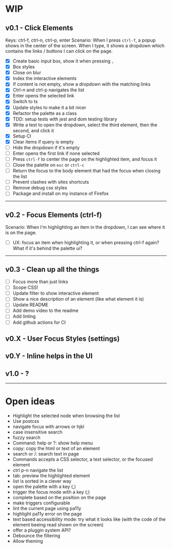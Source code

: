 # WIP

## v0.1 - Click Elements

Keys: ctrl-f, ctrl-n, ctrl-p, enter
Scenario: When I press `ctrl-f`, a popup shows in the center of the screen.
When I type, it shows a dropdown which contains the links / buttons I
can click on the page.

- [X] Create basic input box, show it when pressing `,`
- [X] Box styles
- [X] Close on blur
- [X] Index the interactive elements
- [X] If content is not empty, show a dropdown with the matching links
- [X] Ctrl-n and ctrl-p navigates the list
- [X] Enter opens the selected link
- [X] Switch to ts
- [X] Update styles to make it a bit nicer
- [X] Refactor the palette as a class
- [X] TDD: setup tests with jest and dom testing library
- [X] Write a test to open the dropdown, select the third element, then the second,  and click it
- [X] Setup CI
- [X] Clear items if query is empty
- [ ] Hide the dropdown if it's empty
- [ ] Enter opens the first link if none selected
- [ ] Press `ctrl-f` to center the page on the highlighted item, and focus it
- [ ] Close the palette on `esc` or `ctrl-c`
- [ ] Return the focus to the body element that had the focus when closing the list
- [ ] Prevent clashes with sites shortcuts
- [ ] Remove debug css styles
- [ ] Package and install on my instance of Firefox

----

## v0.2 - Focus Elements (ctrl-f)

Scenario: When I'm highlighting an item in the dropdown, I can see where it is on the page.

- [ ] UX: focus an item when highlighting it, or when pressing ctrl-f again? What if it's behind the palette ui?

----

## v0.3 - Clean up all the things

- [ ] Focus more than just links
- [ ] Scope CSS!
- [ ] Update filter to show interactive element
- [ ] Show a nice description of an element (like what element it is)
- [ ] Update README
- [ ] Add demo video to the readme
- [ ] Add linting
- [ ] Add github actions for CI

## v0.X - User Focus Styles (settings)
## v0.Y - Inline helps in the UI
## v1.0 - ?

----
# Open ideas

* Highlight the selected node when browsing the list
* Use postcss
* navigate focus with arrows or hjkl
* case insensitive search
* fuzzy search
* Command: help or ?: show help menu
* copy: copy the html or text of an element
* search or /: search text in page
* Commands accepts a CSS selector, a text selector, or the focused element
* ctrl p-n navigate the list
* tab: preview the highlighted element
* list is sorted in a clever way
* open the palette with a key (,)
* trigger the focus mode with a key (;)
* complete based on the position on the page
* make triggers configurable
* lint the current page using pa11y
* highlight pa11y error on the page
* text based accessibility mode: try what it looks like (with the code of the element beeing read shown on the screen)
* offer a pluggin system API?
* Debounce the filtering
* Allow theming
